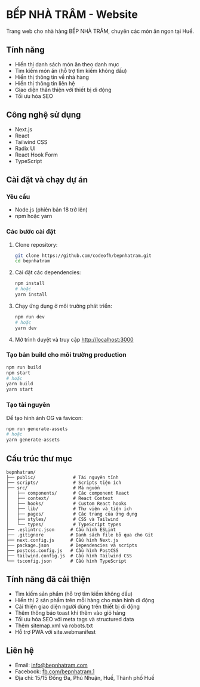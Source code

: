 # BẾP NHÀ TRÂM - Website

Trang web cho nhà hàng BẾP NHÀ TRÂM, chuyên các món ăn ngon tại Huế.

## Tính năng

- Hiển thị danh sách món ăn theo danh mục
- Tìm kiếm món ăn (hỗ trợ tìm kiếm không dấu)
- Hiển thị thông tin về nhà hàng
- Hiển thị thông tin liên hệ
- Giao diện thân thiện với thiết bị di động
- Tối ưu hóa SEO

## Công nghệ sử dụng

- Next.js
- React
- Tailwind CSS
- Radix UI
- React Hook Form
- TypeScript

## Cài đặt và chạy dự án

### Yêu cầu

- Node.js (phiên bản 18 trở lên)
- npm hoặc yarn

### Các bước cài đặt

1. Clone repository:

   ```bash
   git clone https://github.com/codeofh/bepnhatram.git
   cd bepnhatram
   ```

2. Cài đặt các dependencies:

   ```bash
   npm install
   # hoặc
   yarn install
   ```

3. Chạy ứng dụng ở môi trường phát triển:

   ```bash
   npm run dev
   # hoặc
   yarn dev
   ```

4. Mở trình duyệt và truy cập [http://localhost:3000](http://localhost:3000)

### Tạo bản build cho môi trường production

```bash
npm run build
npm start
# hoặc
yarn build
yarn start
```

### Tạo tài nguyên

Để tạo hình ảnh OG và favicon:

```bash
npm run generate-assets
# hoặc
yarn generate-assets
```

## Cấu trúc thư mục

```
bepnhatram/
├── public/              # Tài nguyên tĩnh
├── scripts/             # Scripts tiện ích
├── src/                 # Mã nguồn
│   ├── components/      # Các component React
│   ├── context/         # React Context
│   ├── hooks/           # Custom React hooks
│   ├── lib/             # Thư viện và tiện ích
│   ├── pages/           # Các trang của ứng dụng
│   ├── styles/          # CSS và Tailwind
│   └── types/           # TypeScript types
├── .eslintrc.json      # Cấu hình ESLint
├── .gitignore          # Danh sách file bỏ qua cho Git
├── next.config.js      # Cấu hình Next.js
├── package.json        # Dependencies và scripts
├── postcss.config.js   # Cấu hình PostCSS
├── tailwind.config.js  # Cấu hình Tailwind CSS
└── tsconfig.json       # Cấu hình TypeScript
```

## Tính năng đã cải thiện

- Tìm kiếm sản phẩm (hỗ trợ tìm kiếm không dấu)
- Hiển thị 2 sản phẩm trên mỗi hàng cho màn hình di động
- Cải thiện giao diện người dùng trên thiết bị di động
- Thêm thông báo toast khi thêm vào giỏ hàng
- Tối ưu hóa SEO với meta tags và structured data
- Thêm sitemap.xml và robots.txt
- Hỗ trợ PWA với site.webmanifest

## Liên hệ

- Email: info@bepnhatram.com
- Facebook: [fb.com/bepnhatram.1](https://fb.com/bepnhatram.1)
- Địa chỉ: 15/15 Đống Đa, Phú Nhuận, Huế, Thành phố Huế
